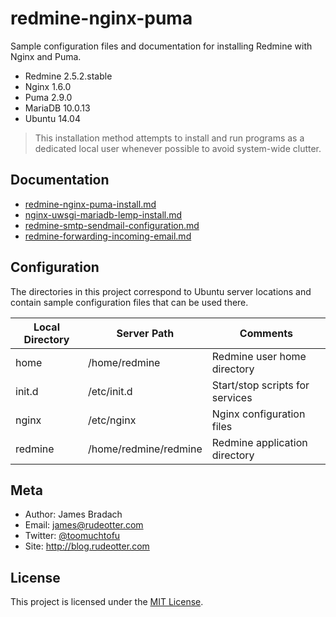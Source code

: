 redmine-nginx-puma
=========

Sample configuration files and documentation for installing Redmine with Nginx and Puma.

  - Redmine 2.5.2.stable
  - Nginx 1.6.0
  - Puma 2.9.0
  - MariaDB 10.0.13
  - Ubuntu 14.04


> This installation method attempts to install and run programs as a dedicated local user whenever possible to avoid system-wide clutter.

Documentation
----
* [redmine-nginx-puma-install.md](https://github.com/jbradach/redmine-nginx-puma/blob/master/redmine-nginx-puma-install.md)
* [nginx-uwsgi-mariadb-lemp-install.md](https://github.com/jbradach/redmine-nginx-puma/blob/master/nginx-uwsgi-mariadb-lemp-install.md)
* [redmine-smtp-sendmail-configuration.md](https://github.com/jbradach/redmine-nginx-puma/blob/master/redmine-smtp-sendmail-configuration.md)
* [redmine-forwarding-incoming-email.md](https://github.com/jbradach/redmine-nginx-puma/blob/master/redmine-forwarding-incoming-email.md)

Configuration
----
The directories in this project correspond to Ubuntu server locations and contain sample configuration files that can be used there.

| Local Directory | Server Path           | Comments                        |
|-----------------|-----------------------|---------------------------------|
| home            | /home/redmine         | Redmine user home directory     |
| init.d          | /etc/init.d           | Start/stop scripts for services |
| nginx           | /etc/nginx            | Nginx configuration files       |
| redmine         | /home/redmine/redmine | Redmine application directory   |

Meta
----
* Author: James Bradach
* Email: james@rudeotter.com
* Twitter: [@toomuchtofu](http://twitter.com/toomuchtofu)
* Site: http://blog.rudeotter.com

License
----
This project is licensed under the [MIT License](http://opensource.org/licenses/mit-license.php).
